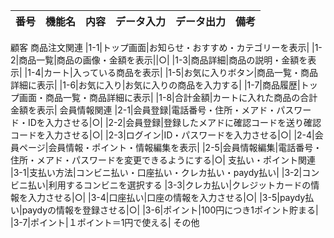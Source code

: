 |番号|機能名|内容|データ入力|データ出力|備考|
|:-----|:-----|:-----|:-----:|:-----:|:-----|
顧客
商品注文関連
|1-1|トップ画面|お知らせ・おすすめ・カテゴリーを表示|
|1-2|商品一覧|商品の画像・金額を表示||○|
|1-3|商品詳細|商品の説明・金額を表示|
|1-4|カート|入っている商品を表示|
|1-5|お気に入りボタン|商品一覧・商品詳細に表示|
|1-6|お気に入り|お気に入りの商品を入力する|
|1-7|商品履歴|トップ画面・商品一覧・商品詳細に表示|
|1-8|合計金額|カートに入れた商品の合計金額を表示|
会員情報関連
|2-1|会員登録|電話番号・住所・メアド・パスワード・IDを入力させる|○|
|2-2|会員登録|登録したメアドに確認コードを送り確認コードを入力させる|○|
|2-3|ログイン|ID・パスワードを入力させる|○|
|2-4|会員ページ|会員情報・ポイント・情報編集を表示|
|2-5|会員情報編集|電話番号・住所・メアド・パスワードを変更できるようにする|○|
支払い・ポイント関連
|3-1|支払い方法|コンビニ払い・口座払い・クレカ払い・paydy払い|
|3-2|コンビニ払い|利用するコンビニを選択する
|3-3|クレカ払い|クレジットカードの情報を入力させる|○|
|3-4|口座払い|口座の情報を入力させる|○|
|3-5|paydy払い|paydyの情報を登録させる|○|
|3-6|ポイント|100円につき1ポイント貯まる|
|3-7|ポイント|１ポイント＝1円で使える|
その他






















